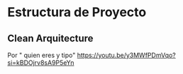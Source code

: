# Estructura de Proyecto

## Clean Arquitecture
Por " quien eres y tipo"
https://youtu.be/y3MWfPDmVqo?si=kBDOjrv8sA9P5eYn













